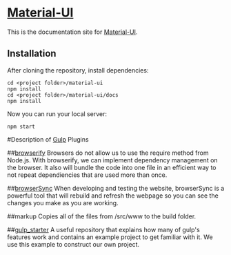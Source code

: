 # [Material-UI](http://callemall.github.io/material-ui/)

This is the documentation site for [Material-UI](http://callemall.github.io/material-ui/).

## Installation
After cloning the repository, install dependencies:
```
cd <project folder>/material-ui
npm install
cd <project folder>/material-ui/docs
npm install
```

Now you can run your local server:
```
npm start
```
#Description of [Gulp](https://github.com/gulpjs/gulp) Plugins


##[browserify](https://github.com/substack/node-browserify) 
Browsers do not allow us to use the require method from Node.js. With browserify, we can implement dependency management on the browser. It also will bundle the code into one file in an efficient way to not repeat dependiencies that are used more than once. 

##[browserSync](http://www.browsersync.io/)
When developing and testing the website, browserSync is a powerful tool that will rebuild and refresh the webpage so you can see the changes you make as you are working. 

##markup
Copies all of the files from /src/www to the build folder. 

##[gulp_starter](https://github.com/greypants/gulp-starter)
A useful repository that explains how many of gulp's features work and contains an example project to get familiar with it. We use this example to construct our own project.
